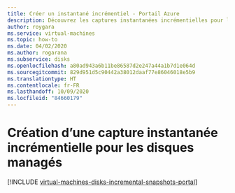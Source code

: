 ```yaml
---
title: Créer un instantané incrémentiel - Portail Azure
description: Découvrez les captures instantanées incrémentielles pour les disques managés, notamment la façon de les créer avec le portail Azure.
author: roygara
ms.service: virtual-machines
ms.topic: how-to
ms.date: 04/02/2020
ms.author: rogarana
ms.subservice: disks
ms.openlocfilehash: a80ad943a6b11be86587d2e247a44a1b7d1e064d
ms.sourcegitcommit: 829d951d5c90442a38012daaf77e86046018e5b9
ms.translationtype: HT
ms.contentlocale: fr-FR
ms.lasthandoff: 10/09/2020
ms.locfileid: "84660179"
---
```

# <a name="creating-an-incremental-snapshot-for-managed-disks"></a>Création d’une capture instantanée incrémentielle pour les disques managés
[!INCLUDE [virtual-machines-disks-incremental-snapshots-portal](../../../includes/virtual-machines-disks-incremental-snapshots-portal.md)]
